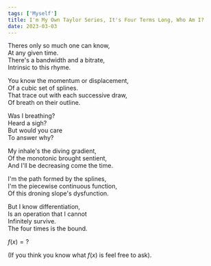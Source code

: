 ```yaml
---  
tags: ['Myself']
title: I'm My Own Taylor Series, It's Four Terms Long, Who Am I?
date: 2023-03-03
---
```


Theres only so much one can know,  
At any given time.  
There's a bandwidth and a bitrate,  
Intrinsic to this rhyme.

You know the momentum or displacement,  
Of a cubic set of splines.  
That trace out with each successive draw,  
Of breath on their outline.

Was I breathing?  
Heard a sigh?  
But would you care  
To answer why?

My inhale's the diving gradient,  
Of the monotonic brought sentient,  
And I'll be decreasing come the time.

I'm the path formed by the splines,  
I'm the piecewise continuous function,  
Of this droning slope's dysfunction.

But I know differentiation,  
Is an operation that I cannot  
Infinitely survive.  
The four times is the bound.

$f(x) = ?$

(If you think you know what $f(x)$ is feel free to ask).

